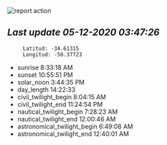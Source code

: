 ![report action](https://github.com/matiasz8/actions-for-reports/workflows/report%20action/badge.svg?branch=develop) 


## *****Last update 05-12-2020 03:47:26*****



		 Latitud: -34.61315
		 Longitud: -58.37723

 - sunrise 	 8:33:18 AM
 - sunset 	 10:55:51 PM
 - solar_noon 	 3:44:35 PM
 - day_length 	 14:22:33
 - civil_twilight_begin 	 8:04:15 AM
 - civil_twilight_end 	 11:24:54 PM
 - nautical_twilight_begin 	 7:28:23 AM
 - nautical_twilight_end 	 12:00:46 AM
 - astronomical_twilight_begin 	 6:49:08 AM
 - astronomical_twilight_end 	 12:40:01 AM
